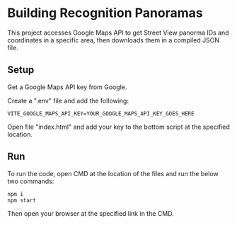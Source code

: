 # Building Recognition Panoramas

This project accesses Google Maps API to get Street View panorma IDs and coordinates in a specific area, then downloads them in a compiled JSON file. 

## Setup

Get a Google Maps API key from Google.

Create a ".env" file and add the following:

```
VITE_GOOGLE_MAPS_API_KEY=YOUR_GOOGLE_MAPS_API_KEY_GOES_HERE
```

Open file "index.html" and add your key to the bottom script at the specified location. 

## Run
To run the code, open CMD at the location of the files and run the below two commands:

```
npm i
npm start
```
Then open your browser at the specified link in the CMD. 
